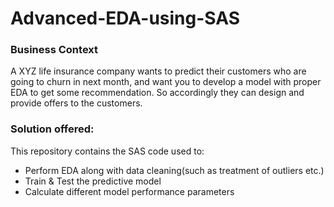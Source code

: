 # Advanced-EDA-using-SAS
<h3>Business Context</h3> 
<p>A XYZ life insurance company wants to predict their customers who are going to churn in next month, and want you to develop a model with proper EDA to get some recommendation. So accordingly they can design and provide offers to the customers.</p>

<h3>Solution offered:</h3> 
This repository contains the SAS code used to: 
<ul>
<li>Perform EDA along with data cleaning(such as treatment of outliers etc.)</li>
<li>Train & Test the predictive model</li>
<li>Calculate different model performance parameters</li>
</ul>

